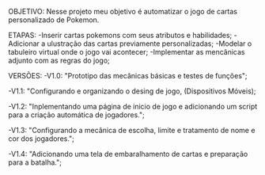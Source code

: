 OBJETIVO: Nesse projeto meu objetivo é automatizar o jogo de cartas personalizado de Pokemon.

ETAPAS:
  -Inserir cartas pokemons com seus atributos e habilidades;
  -Adicionar a ulustração das cartas previamente personalizadas;
  -Modelar o tabuleiro virtual onde o jogo vai acontecer;
  -Implementar as mencânicas adjunto com as regras do jogo;


VERSÕES:
  -V1.0:
      "Prototipo das mecânicas básicas e testes de funções";

  -V1.1:
      "Configurando e organizando o desing de jogo, (Dispositivos Móveis);
      
  -V1.2:
      "Inplementando uma página de inicio de jogo e adicionando um script para a criação automática de jogadores.";
      
  -V1.3:
      "Configurando a mecânica de escolha, limite e tratamento de nome e cor dos jogadores.";
      
  -V1.4:
      "Adicionando uma tela de embaralhamento de cartas e preparação para a batalha.";
